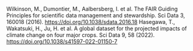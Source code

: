 Wilkinson, M., Dumontier, M., Aalbersberg, I. et al. The FAIR Guiding Principles for scientific data management and stewardship. Sci Data 3, 160018 (2016). https://doi.org/10.1038/sdata.2016.18
Hasegawa, T., Wakatsuki, H., Ju, H. et al. A global dataset for the projected impacts of climate change on four major crops. Sci Data 9, 58 (2022). https://doi.org/10.1038/s41597-022-01150-7
